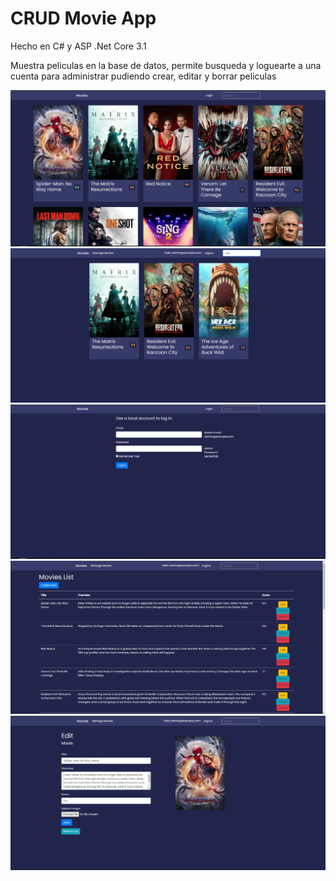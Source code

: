 # CRUD Movie App


Hecho en C# y ASP .Net Core 3.1

Muestra peliculas en la base de datos, permite busqueda y loguearte a una cuenta para administrar pudiendo crear, editar y borrar peliculas



![alt text](https://github.com/MatiasV91/Movies/blob/master/github/Homepage.PNG)
![alt text](https://github.com/MatiasV91/Movies/blob/master/github/Search.PNG)
![alt text](https://github.com/MatiasV91/Movies/blob/master/github/login.PNG)
![alt text](https://github.com/MatiasV91/Movies/blob/master/github/manage.PNG)
![alt text](https://github.com/MatiasV91/Movies/blob/master/github/Edit.PNG)

